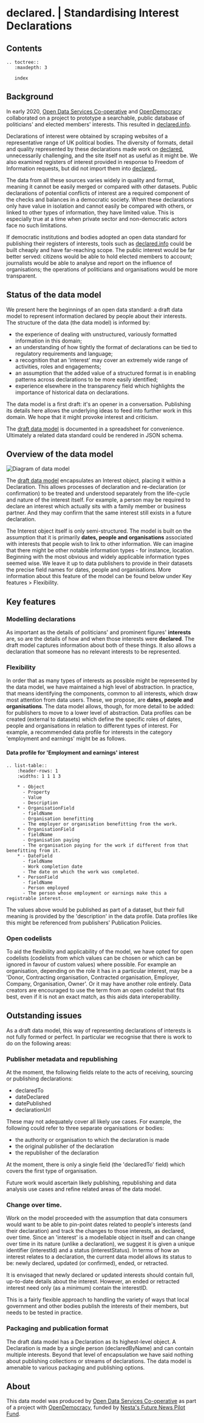 declared. | Standardising Interest Declarations
===============================================

## Contents

```eval_rst
.. toctree::
   :maxdepth: 3

   index

```

## Background

In early 2020, [Open Data Services Co-operative](https://opendataservices.coop) and [OpenDemocracy](https://www.opendemocracy.net/en) collaborated on a project to prototype a searchable, public database of politicians' and elected members' interests. This resulted in [declared.info](http://declared.info/).

Declarations of interest were obtained by scraping websites of a representative range of UK political bodies. The diversity of formats, detail and quality represented by these declarations made work on [declared.](http://declared.info/) unnecessarily challenging, and the site itself not as useful as it might be. We also examined registers of interest provided in response to Freedom of Information requests, but did not import them into [declared.](http://declared.info/).

The data from all these sources varies widely in quality and format, meaning it cannot be easily merged or compared with other datasets. Public declarations of potential conflicts of interest are a required component of the checks and balances in a democratic society. When these declarations only have value in isolation and cannot easily be compared with others, or linked to other types of information, they have limited value. This is especially true at a time when private sector and non-democratic actors face no such limitations.

If democratic institutions and bodies adopted an open data standard for publishing their registers of interests, tools such as [declared.info](http://declared.info/) could be built cheaply and have far-reaching scope. The public interest would be far better served: citizens would be able to hold elected members to account; journalists would be able to analyse and report on the influence of organisations; the operations of politicians and organisations would be more transparent.

## Status of the data model

We present here the beginnings of an open data standard: a draft data model to represent information declared by people about their interests. The structure of the data (the data model) is informed by:

* the experience of dealing with unstructured, variously formatted information in this domain;
* an understanding of how tightly the format of declarations can be tied to regulatory requirements and language;
* a recognition that an 'interest' may cover an extremely wide range of activities, roles and engagements;
* an assumption that the added value of a structured format is in enabling patterns across declarations to be more easily identified;
* experience elsewhere in the transparency field which highlights the importance of historical data on declarations.

The data model is a first draft: it's an opener in a conversation. Publishing its details here allows the underlying ideas to feed into further work in this domain. We hope that it might provoke interest and criticism.

The [draft data model](https://docs.google.com/spreadsheets/d/1QCVkxi1B-i3xx1lVJXe1ihhQSrgtOEeAxj8CHoFgTVA/edit#gid=0) is documented in a spreadsheet for convenience. Ultimately a related data standard could be rendered in JSON schema.

## Overview of the data model

![Diagram of data model](_assets/UML-interests-data-model.png)

The [draft data model](https://docs.google.com/spreadsheets/d/1QCVkxi1B-i3xx1lVJXe1ihhQSrgtOEeAxj8CHoFgTVA/edit#gid=0) encapsulates an Interest object, placing it within a Declaration. This allows processes of declaration and re-declaration (or confirmation) to be treated and understood separately from the life-cycle and nature of the interest itself. For example, a person may be required to declare an interest which actually sits with a family member or business partner. And they may confirm that the same interest still exists in a future declaration.

The Interest object itself is only semi-structured. The model is built on the assumption that it is primarily **dates, people and organisations** associated with interests that people wish to link to other information. We can imagine that there might be other notable information types - for instance, location. Beginning with the most obvious and widely applicable information types seemed wise. We leave it up to data publishers to provide in their datasets the precise field names for dates, people and organisations. More information about this feature of the model can be found below under Key features > Flexibility.

## Key features

### Modelling declarations
As important as the details of politicians' and prominent figures' **interests** are, so are the details of how and when those interests were **declared**. The draft model captures information about both of these things. It also allows a declaration that someone has no relevant interests to be represented.

### Flexibility
In order that as many types of interests as possible might be represented by the data model, we have maintained a high level of abstraction. In practice, that means identifying the components, common to all interests, which draw most attention from data users. These, we propose, are **dates, people and organisations**. The data model allows, though, for more detail to be added: for publishers to move to a lower level of abstraction. Data profiles can be created (external to datasets) which define the specific roles of dates, people and organisations in relation to different types of interest. For example, a recommended data profile for interests in the category 'employment and earnings' might be as follows.

#### Data profile for 'Employment and earnings' interest

```eval_rst
.. list-table::
    :header-rows: 1
    :widths: 1 1 1 3

    * - Object
      - Property
      - Value
      - Description
    * - OrganisationField
      - fieldName
      - Organisation benefitting
      - The employer or organisation benefitting from the work.
    * - OrganisationField
      - fieldName
      - Organisation paying
      - The organisation paying for the work if different from that benefitting from it.
    * - DateField
      - fieldName
      - Work completion date
      - The date on which the work was completed. 
    * - PersonField
      - fieldName
      - Person employed
      - The person whose employment or earnings make this a registrable interest. 
```

The values above would be published as part of a dataset, but their full meaning is provided by the 'description' in the data profile. Data profiles like this might be referenced from publishers' Publication Policies. 


### Open codelists
To aid the flexibility and applicability of the model, we have opted for open codelists (codelists from which values can be chosen or which can be ignored in favour of custom values) where possible. For example an organisation, depending on the role it has in a particular interest, may be a 'Donor, Contracting organisation, Contracted organisation, Employer, Company, Organisation, Owner'. Or it may have another role entirely. Data creators are encouraged to use the term from an open codelist that fits best, even if it is not an exact match, as this aids data interoperability.


## Outstanding issues
As a draft data model, this way of representing declarations of interests is not fully formed or perfect. In particular we recognise that there is work to do on the following areas:

### Publisher metadata and republishing
At the moment, the following fields relate to the acts of receiving, sourcing or publishing declarations:

- declaredTo
- dateDeclared
- datePublished
- declarationUrl

These may not adequately cover all likely use cases. For example, the following could refer to three separate organisations or bodies: 

- the authority or organisation to which the declaration is made
- the original publisher of the declaration
- the republisher of the declaration

At the moment, there is only a single field (the 'declaredTo' field) which covers the first type of organisation.

Future work would ascertain likely publishing, republishing and data analysis use cases and refine related areas of the data model.

### Change over time.
Work on the model proceeded with the assumption that data consumers would want to be able to pin-point dates related to people's interests (and their declaration) and track the changes to those interests, as declared, over time. Since an 'interest' is a modellable object in itself and can change over time in its nature (unlike a declaration), we suggest it is given a unique identifier (interestId) and a status (interestStatus). In terms of how an interest relates to a declaration, the current data model allows its status to be: newly declared, updated (or confirmed), ended, or retracted.

It is envisaged that newly declared or updated interests should contain full, up-to-date details about the interest. However, an ended or retracted interest need only (as a minimum) contain the interestID.

This is a fairly flexible approach to handling the variety of ways that local government and other bodies publish the interests of their members, but needs to be tested in practice.


### Packaging and publication format
The draft data model has a Declaration as its highest-level object. A Declaration is made by a single person (declaredByName) and can contain multiple interests. Beyond that level of encapsulation we have said nothing about publishing collections or streams of declarations. The data model is amenable to various packaging and publishing options.

## About

This data model was produced by [Open Data Services Co-operative](https://opendataservices.coop/) as part of a project with [OpenDemocracy](https://www.opendemocracy.net/en/), funded by [Nesta's Future News Pilot Fund](https://www.nesta.org.uk/project/future-news-fund/).

